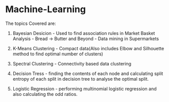 # Machine-Learning

The topics Covered are:

1. Bayesian Desicion - Used to find association rules in Market Basket Analysis - Bread -> Butter and Beyond - Data mining in Supermarkets

2. K-Means Clustering - Compact data(Also includes Elbow and Silhouette method to find optimal number of clusters)

3. Spectral Clustering - Connectivity based data clustering 

4. Decision Tress - finding the contents of each node and calculating split entropy of each split in decision tree to analyse the optimal split.
 
5. Logistic Regression - performing multinomial logistic regression and also calculating the odd ratios.
